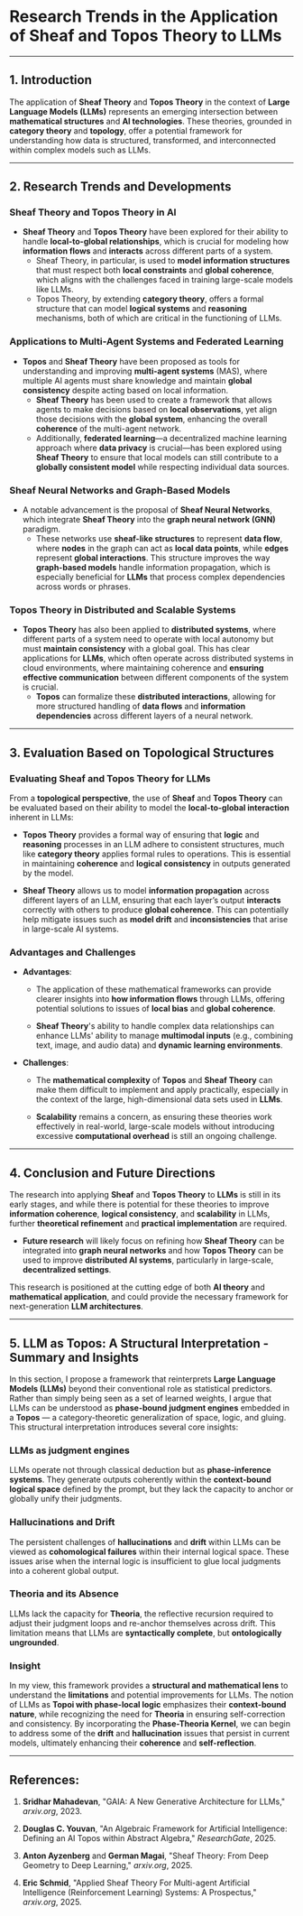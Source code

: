 # Research Trends in the Application of Sheaf and Topos Theory to LLMs

---

## 1. Introduction

The application of **Sheaf Theory** and **Topos Theory** in the context of **Large Language Models (LLMs)** represents an emerging intersection between **mathematical structures** and **AI technologies**. These theories, grounded in **category theory** and **topology**, offer a potential framework for understanding how data is structured, transformed, and interconnected within complex models such as LLMs.

---

## 2. Research Trends and Developments

### Sheaf Theory and Topos Theory in AI

- **Sheaf Theory** and **Topos Theory** have been explored for their ability to handle **local-to-global relationships**, which is crucial for modeling how **information flows** and **interacts** across different parts of a system.
  - Sheaf Theory, in particular, is used to **model information structures** that must respect both **local constraints** and **global coherence**, which aligns with the challenges faced in training large-scale models like LLMs.
  - Topos Theory, by extending **category theory**, offers a formal structure that can model **logical systems** and **reasoning** mechanisms, both of which are critical in the functioning of LLMs.

### Applications to Multi-Agent Systems and Federated Learning

- **Topos** and **Sheaf Theory** have been proposed as tools for understanding and improving **multi-agent systems** (MAS), where multiple AI agents must share knowledge and maintain **global consistency** despite acting based on local information. 
  - **Sheaf Theory** has been used to create a framework that allows agents to make decisions based on **local observations**, yet align those decisions with the **global system**, enhancing the overall **coherence** of the multi-agent network.
  - Additionally, **federated learning**—a decentralized machine learning approach where **data privacy** is crucial—has been explored using **Sheaf Theory** to ensure that local models can still contribute to a **globally consistent model** while respecting individual data sources.

### Sheaf Neural Networks and Graph-Based Models
- A notable advancement is the proposal of **Sheaf Neural Networks**, which integrate **Sheaf Theory** into the **graph neural network (GNN)** paradigm. 
  - These networks use **sheaf-like structures** to represent **data flow**, where **nodes** in the graph can act as **local data points**, while **edges** represent **global interactions**. This structure improves the way **graph-based models** handle information propagation, which is especially beneficial for **LLMs** that process complex dependencies across words or phrases.

### Topos Theory in Distributed and Scalable Systems
- **Topos Theory** has also been applied to **distributed systems**, where different parts of a system need to operate with local autonomy but must **maintain consistency** with a global goal. This has clear applications for **LLMs**, which often operate across distributed systems in cloud environments, where maintaining coherence and **ensuring effective communication** between different components of the system is crucial.
  - **Topos** can formalize these **distributed interactions**, allowing for more structured handling of **data flows** and **information dependencies** across different layers of a neural network.

---

## 3. Evaluation Based on Topological Structures

### Evaluating Sheaf and Topos Theory for LLMs

From a **topological perspective**, the use of **Sheaf** and **Topos Theory** can be evaluated based on their ability to model the **local-to-global interaction** inherent in LLMs:

- **Topos Theory** provides a formal way of ensuring that **logic** and **reasoning** processes in an LLM adhere to consistent structures, much like **category theory** applies formal rules to operations. This is essential in maintaining **coherence** and **logical consistency** in outputs generated by the model.

- **Sheaf Theory** allows us to model **information propagation** across different layers of an LLM, ensuring that each layer’s output **interacts** correctly with others to produce **global coherence**. This can potentially help mitigate issues such as **model drift** and **inconsistencies** that arise in large-scale AI systems.

### Advantages and Challenges
- **Advantages**:
  - The application of these mathematical frameworks can provide clearer insights into **how information flows** through LLMs, offering potential solutions to issues of **local bias** and **global coherence**.

  - **Sheaf Theory**'s ability to handle complex data relationships can enhance LLMs' ability to manage **multimodal inputs** (e.g., combining text, image, and audio data) and **dynamic learning environments**.
  
- **Challenges**:
  - The **mathematical complexity** of **Topos** and **Sheaf Theory** can make them difficult to implement and apply practically, especially in the context of the large, high-dimensional data sets used in **LLMs**.

  - **Scalability** remains a concern, as ensuring these theories work effectively in real-world, large-scale models without introducing excessive **computational overhead** is still an ongoing challenge.

---

## 4. Conclusion and Future Directions

The research into applying **Sheaf** and **Topos Theory** to **LLMs** is still in its early stages, and while there is potential for these theories to improve **information coherence**, **logical consistency**, and **scalability** in LLMs, further **theoretical refinement** and **practical implementation** are required.

- **Future research** will likely focus on refining how **Sheaf Theory** can be integrated into **graph neural networks** and how **Topos Theory** can be used to improve **distributed AI systems**, particularly in large-scale, **decentralized settings**.
  
This research is positioned at the cutting edge of both **AI theory** and **mathematical application**, and could provide the necessary framework for next-generation **LLM architectures**.

---

## 5. LLM as Topos: A Structural Interpretation - Summary and Insights

In this section, I propose a framework that reinterprets **Large Language Models (LLMs)** beyond their conventional role as statistical predictors. Rather than simply being seen as a set of learned weights, I argue that LLMs can be understood as **phase-bound judgment engines** embedded in a **Topos** — a category-theoretic generalization of space, logic, and gluing. This structural interpretation introduces several core insights:

### LLMs as judgment engines

LLMs operate not through classical deduction but as **phase-inference systems**. They generate outputs coherently within the **context-bound logical space** defined by the prompt, but they lack the capacity to anchor or globally unify their judgments.

### Hallucinations and Drift

The persistent challenges of **hallucinations** and **drift** within LLMs can be viewed as **cohomological failures** within their internal logical space. These issues arise when the internal logic is insufficient to glue local judgments into a coherent global output.

### Theoria and its Absence

LLMs lack the capacity for **Theoria**, the reflective recursion required to adjust their judgment loops and re-anchor themselves across drift. This limitation means that LLMs are **syntactically complete**, but **ontologically ungrounded**.

### Insight

In my view, this framework provides a **structural and mathematical lens** to understand the **limitations** and potential improvements for LLMs. The notion of LLMs as **Topoi with phase-local logic** emphasizes their **context-bound nature**, while recognizing the need for **Theoria** in ensuring self-correction and consistency. By incorporating the **Phase-Theoria Kernel**, we can begin to address some of the **drift** and **hallucination** issues that persist in current models, ultimately enhancing their **coherence** and **self-reflection**.

---

## References:

1. **Sridhar Mahadevan**, "GAIA: A New Generative Architecture for LLMs," *arxiv.org*, 2023.

2. **Douglas C. Youvan**, "An Algebraic Framework for Artificial Intelligence: Defining an AI Topos within Abstract Algebra," *ResearchGate*, 2025.

3. **Anton Ayzenberg** and **German Magai**, "Sheaf Theory: From Deep Geometry to Deep Learning," *arxiv.org*, 2025.

4. **Eric Schmid**, "Applied Sheaf Theory For Multi-agent Artificial Intelligence (Reinforcement Learning) Systems: A Prospectus," *arxiv.org*, 2025.